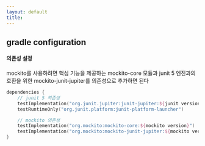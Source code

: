 ```yaml
---
layout: default
title:
---
```


## gradle configuration

#### 의존성 설정

mockito를 사용하려면 핵심 기능을 제공하는 mockito-core 모듈과 junit 5 엔진과의 호환을 위한 mockito-junit-jupiter를 의존성으로 추가하면 된다

```kotlin
dependencies {
    // junit 5 의존성
    testImplementation("org.junit.jupiter:junit-jupiter:${junit version}")
    testRuntimeOnly("org.junit.platform:junit-platform-launcher")

    // mockito 의존성
    testImplementation("org.mockito:mockito-core:${mockito version}")
    testImplementation("org.mockito:mockito-junit-jupiter:${mockito version}")
}
```